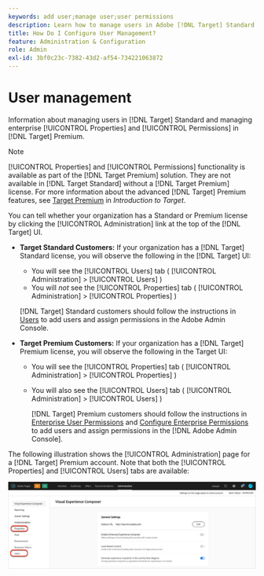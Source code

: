 ```yaml
---
keywords: add user;manage user;user permissions
description: Learn how to manage users in Adobe [!DNL Target] Standard and manage enterprise properties and permissions in Adobe [!DNL Target] Premium.
title: How Do I Configure User Management?
feature: Administration & Configuration
role: Admin
exl-id: 3bf0c23c-7382-43d2-af54-734221063872
---
```

# User management

Information about managing users in [!DNL Target] Standard and managing enterprise [!UICONTROL Properties] and [!UICONTROL Permissions] in [!DNL Target] Premium.

>[!NOTE]
>
>[!UICONTROL Properties] and [!UICONTROL Permissions] functionality is available as part of the [!DNL Target Premium] solution. They are not available in [!DNL Target Standard] without a [!DNL Target Premium] license. For more information about the advanced [!DNL Target] Premium features, see [Target Premium](/help/main/c-intro/intro.md#premium) in *Introduction to Target*.

You can tell whether your organization has a Standard or Premium license by clicking the [!UICONTROL Administration] link at the top of the [!DNL Target] UI.

* **Target Standard Customers:** If your organization has a [!DNL Target] Standard license, you will observe the following in the [!DNL Target] UI:

  * You will see the [!UICONTROL Users] tab ( [!UICONTROL Administration] > [!UICONTROL Users] )
  * You will *not* see the [!UICONTROL Properties] tab ( [!UICONTROL Administration] > [!UICONTROL Properties] )
  
  [!DNL Target] Standard customers should follow the instructions in [Users](/help/main/administrating-target/c-user-management/c-user-management/user-management.md) to add users and assign permissions in the Adobe Admin Console.

* **Target Premium Customers:** If your organization has a [!DNL Target] Premium license, you will observe the following in the Target UI:

  * You will see the [!UICONTROL Properties] tab ( [!UICONTROL Administration] > [!UICONTROL Properties] )
  * You will also see the [!UICONTROL Users] tab ( [!UICONTROL Administration] > [!UICONTROL Users] )

    [!DNL Target] Premium customers should follow the instructions in [Enterprise User Permissions](/help/main/administrating-target/c-user-management/property-channel/property-channel.md#concept_E396B16FA2024ADBA27BC056138F9838) and [Configure Enterprise Permissions](/help/main/administrating-target/c-user-management/property-channel/properties-overview.md#concept_22F2855DBF0D4754B9460F5D68749C71) to add users and assign permissions in the [!DNL Adobe Admin Console].

The following illustration shows the [!UICONTROL Administration] page for a [!DNL Target] Premium account. Note that both the [!UICONTROL Properties] and [!UICONTROL Users] tabs are available:

![Administration tab](/help/main/administrating-target/assets/premium.png)
